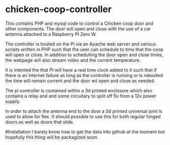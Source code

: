 # chicken-coop-controller
This contains PHP and mysql code to control a Chicken coop door and other components. 
The door will open and close with the use of a car antenna attached to a 
Raspberry PI Zero W. 

The controller is hosted on the Pi via an Apache web server and various scripts written in PHP such that the user can schedule to time that the coop will open or close. In addition to schedulling the door open and close times, the webpage will also stream video and the current temperature.

It is intented the that PI will have a real time clock added to it such that if there is an internet failure as long as the controller is running or is rebooted the time will remain current and the door wil open and close as needed.

The pi controller is contained within a 3d printed enclosure which also contains a relay and and some circuitary to split off 5v from a 12v power supply.

In order to attach the antenna end to the door a 3d printed universal joint is used to allow for flex. It should possible to use this for both regular hinged doors as well as doors that slide.

#Installation
I barely know how to get the data into github at the moment but hopefully this thing will be packagized soon.
